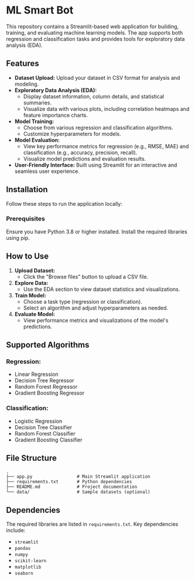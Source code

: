 # ML Smart Bot

This repository contains a Streamlit-based web application for building, training, and evaluating machine learning models. The app supports both regression and classification tasks and provides tools for exploratory data analysis (EDA).

## Features

- **Dataset Upload:** Upload your dataset in CSV format for analysis and modeling.
- **Exploratory Data Analysis (EDA):**
  - Display dataset information, column details, and statistical summaries.
  - Visualize data with various plots, including correlation heatmaps and feature importance charts.
- **Model Training:**
  - Choose from various regression and classification algorithms.
  - Customize hyperparameters for models.
- **Model Evaluation:**
  - View key performance metrics for regression (e.g., RMSE, MAE) and classification (e.g., accuracy, precision, recall).
  - Visualize model predictions and evaluation results.
- **User-Friendly Interface:** Built using Streamlit for an interactive and seamless user experience.

## Installation

Follow these steps to run the application locally:

### Prerequisites

Ensure you have Python 3.8 or higher installed. Install the required libraries using pip.

## How to Use

1. **Upload Dataset:**
   - Click the "Browse files" button to upload a CSV file.
2. **Explore Data:**
   - Use the EDA section to view dataset statistics and visualizations.
3. **Train Model:**
   - Choose a task type (regression or classification).
   - Select an algorithm and adjust hyperparameters as needed.
4. **Evaluate Model:**
   - View performance metrics and visualizations of the model's predictions.

## Supported Algorithms

### Regression:
- Linear Regression
- Decision Tree Regressor
- Random Forest Regressor
- Gradient Boosting Regressor

### Classification:
- Logistic Regression
- Decision Tree Classifier
- Random Forest Classifier
- Gradient Boosting Classifier

## File Structure

```
.
├── app.py                 # Main Streamlit application
├── requirements.txt       # Python dependencies
├── README.md              # Project documentation
└── data/                  # Sample datasets (optional)
```

## Dependencies

The required libraries are listed in `requirements.txt`. Key dependencies include:

- `streamlit`
- `pandas`
- `numpy`
- `scikit-learn`
- `matplotlib`
- `seaborn`
